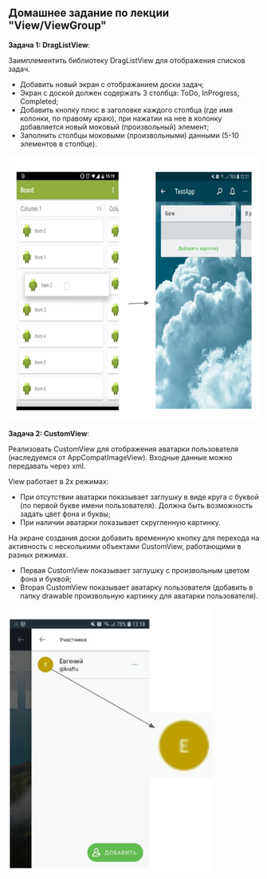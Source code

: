 ## Домашнее задание по лекции "View/ViewGroup"

**Задача 1: DragListView**: 

Заимплементить библиотеку DragListView для отображения списков задач.

- Добавить новый экран с отображанием доски задач;
- Экран с доской должен содержать 3 столбца: ToDo, InProgress, Completed;
- Добавить кнопку плюс в заголовке каждого столбца (где имя колонки, по правому краю), при нажатии на нее в колонку добавляется новый моковый (произвольный) элемент;
- Заполнить столбцы моковыми (произвольными) данными (5-10 элементов в столбце).
<img src="photo1.png" data-canonical-src="photo1.png" width="698" height="532" />

**Задача 2: CustomView**: 

Реализовать CustomView для отображения аватарки пользователя (наследуемся от AppCompatImageView). Входные данные можно передавать через xml.

View работает в 2х режимах:
- При отсутствии аватарки показывает заглушку в виде круга с буквой (по первой букве имени пользователя). Должна быть возможность задать цвет фона и буквы;
- При наличии аватарки показывает скругленную картинку.

На экране создания доски добавить временную кнопку для перехода на активность с несколькими объектами CustomView, работающими в разных режимах.
- Первая CustomView показывает заглушку с произвольным цветом фона и буквой;
- Вторая CustomView показывает аватарку пользователя (добавить в папку drawable произвольную картинку для аватарки пользователя).

<img src="photo2.png" data-canonical-src="photo2.png" width="410" height="532" />
